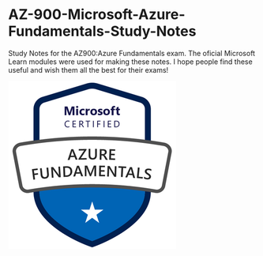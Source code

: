 # AZ-900-Microsoft-Azure-Fundamentals-Study-Notes
Study Notes for the AZ900:Azure Fundamentals exam. The oficial Microsoft Learn modules were used for making these notes. I hope people find these useful and wish them all the best for their exams! 

<img src="https://github.com/BIT-R0nIn/AZ-900-Microsoft-Azure-Fundamentals-Study-Notes/blob/master/img/AZ-900-1.png" class="center">


